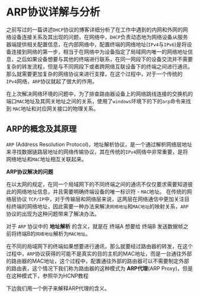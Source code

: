 

# ARP协议详解与分析



之前写过的一篇讲述`DHCP`协议的博客详细分析了在工作中遇到的内网和外网的网络设备连接关系及其出现的问题，在网络中，`DHCP`负责动态地为网络设备从服务器端提供相关配置信息，在内部网络中，配置终端的网络地址(`IPv4`与`IPv6`)是将设备连接到网络的第一步，相当于在网络中为设备指定了局域网内唯一的网络地址信息，之后如果设备想要与其他的终端进行联系，在同一网段下的设备交流并不需要复杂的转发流程，但是与不同网段下或者跨网络互联设备下的终端之间进行通讯，那么就需要更加复杂的网络协议来进行支撑，在这个过程中，对于一个传统的`IPv4`网络，`ARP`协议就起了很大的作用。

在上次解决网络环境的问题中，为了排查路由器设备上的网络跳线连接的交换机的端口`MAC`地址及其网关地址之间的关系，使用了`windows`环境下的下的`arp`命令来找到 `MAC`地址和对应网关接口的物理关系。



## ARP的概念及其原理

`ARP` (Address Resolution Protocol)，地址解析协议，是一个通过解析网络层地址来寻找数据链路层地址的网络传输协议，其在传统的`IPv4`网络中非常重要，是将网络地址和`MAC`地址相互关联起来。

**ARP协议解决的问题**

在以太网的规定，在同一个局域网下的不同终端之间的通讯不仅仅要求需要知道彼此的网络地址信息，并且需要明确终端设备的唯一标识符 - `MAC`地址。 在传统的网络层协议 `TCP/IP`中，对于传输层和网络层来说，这两层在网络通信中更加关注目标终端的网络地址，因此需要一种办法来解决`网络地址`和`MAC地址`的映射关系，`ARP`协议的出现为这种问题带来了解决办法。

对于 `ARP` 协议中的 **地址解析** 的含义，就是在 终端A 想要给 终端B 发送数据帧之前将终端B的`网络地址`解析为`MAC地址`。

在不同的局域网下的终端如果想要进行通讯，那么就要经过路由器的转发，在这个过程中，`ARP`协议获得的可能不是真实的目的主机的MAC地址，而是一台通往外部的路由器的MAC地址，这个过程中，配置通往外部的路由器可以不需要制定外部的路由表，这个情况下我们称为路由器的这种模式为 **ARP代理**(ARP Proxy)，但是在这种模式下，参照华为HCNP教程

下边我们用一个例子来解释ARP代理的含义。



























